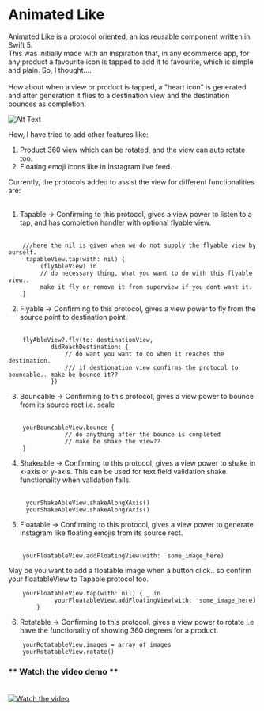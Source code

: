 # Animated Like

Animated Like is a protocol oriented, an ios reusable component written in Swift 5. <br>
This was initially made with an inspiration that, in any ecommerce app, for any product a favourite icon is tapped to add it to favourite, which is simple and plain. So, I thought.... <br/> <br>
How about when a view or product is tapped, a "heart icon" is generated and after generation it flies to a destination view and the destination bounces as completion.

![Alt Text](https://media.giphy.com/media/3KXUaB34mwSRnZWPTh/giphy.gif)



How, I have tried to add other features like:
1. Product 360 view which can be rotated, and the view can auto rotate too.
2. Floating emoji icons like in Instagram live feed.

Currently, the protocols added to assist the view for different functionalities are: <br> <br>


1. Tapable -> Confirming to this protocol, gives a view power to listen to a tap, and has completion handler with optional flyable view. <br> <br>

```
    ///here the nil is given when we do not supply the flyable view by ourself.
     tapableView.tap(with: nil) {
         (flyAbleView) in
         // do necessary thing, what you want to do with this flyable view..
         make it fly or remove it from superview if you dont want it.
    }
```

2. Flyable -> Confirming to this protocol, gives a view power to fly from the source point to destination point. <br> <br>

```
    flyAbleView?.fly(to: destinationView,       
            didReachDestination: {
                // do want you want to do when it reaches the destination.
                /// if destionation view confirms the protocol to bouncable.. make be bounce it??
            })

```

3.  Bouncable -> Confirming to this protocol, gives a view power to bounce from its source rect i.e. scale <br> <br>

```
    yourBouncableView.bounce {
                // do anything after the bounce is completed
                // make be shake the view??
    }
```

4. Shakeable -> Confirming to this protocol, gives a view power to shake in x-axis or y-axis. This can be used for text field validation shake functionality when validation fails. <br> <br>

```
     yourShakeAbleView.shakeAlongXAxis()
     yourShakeAbleView.shakeAlongYAxis()
```

5.  Floatable -> Confirming to this protocol, gives a view power to generate instagram like floating emojis from its source rect. <br> <br>

```
    yourFloatableView.addFloatingView(with:  some_image_here)

```

May be you want to add a floatable image when a button click.. so confirm your  floatableView to Tapable protocol too.

```
    yourFloatableView.tap(with: nil) { _ in
             yourFloatableView.addFloatingView(with:  some_image_here)
        }
```

6. Rotatable -> Confirming to this protocol, gives a view power to rotate i.e have the functionality of showing 360 degrees for a product.

```
    yourRotatableView.images = array_of_images
    yourRotatableView.rotate()
```
### ** Watch the video demo ** <br> <br>
[![Watch the video](https://img.youtube.com/vi/8S3XwQM0r8w/0.jpg)](https://youtu.be/8S3XwQM0r8w)
